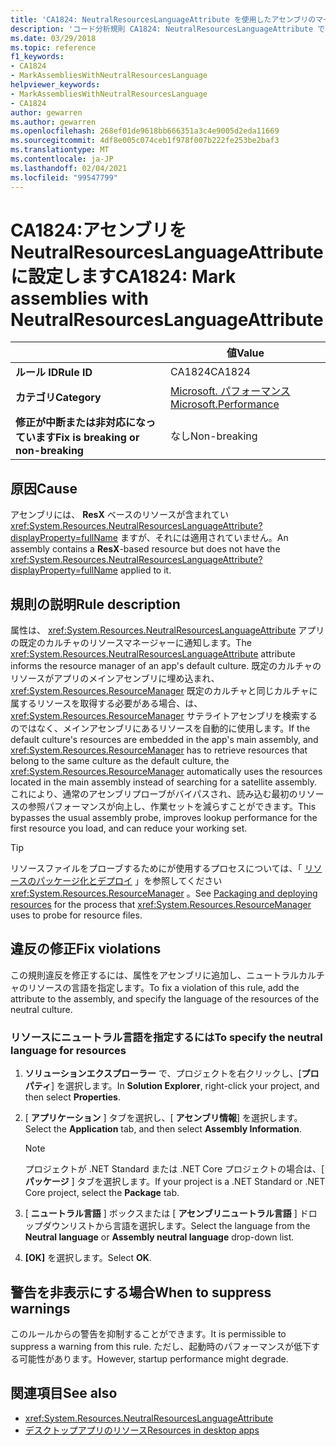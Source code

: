 ```yaml
---
title: 'CA1824: NeutralResourcesLanguageAttribute を使用したアセンブリのマーク (コード分析)'
description: 'コード分析規則 CA1824: NeutralResourcesLanguageAttribute でアセンブリにマークを付ける方法について説明します。'
ms.date: 03/29/2018
ms.topic: reference
f1_keywords:
- CA1824
- MarkAssembliesWithNeutralResourcesLanguage
helpviewer_keywords:
- MarkAssembliesWithNeutralResourcesLanguage
- CA1824
author: gewarren
ms.author: gewarren
ms.openlocfilehash: 268ef01de9618bb666351a3c4e9005d2eda11669
ms.sourcegitcommit: 4df8e005c074ceb1f978f007b222fe253be2baf3
ms.translationtype: MT
ms.contentlocale: ja-JP
ms.lasthandoff: 02/04/2021
ms.locfileid: "99547799"
---
```

# <a name="ca1824-mark-assemblies-with-neutralresourceslanguageattribute"></a><span data-ttu-id="3b977-103">CA1824:アセンブリを NeutralResourcesLanguageAttribute に設定します</span><span class="sxs-lookup"><span data-stu-id="3b977-103">CA1824: Mark assemblies with NeutralResourcesLanguageAttribute</span></span>

| | <span data-ttu-id="3b977-104">値</span><span class="sxs-lookup"><span data-stu-id="3b977-104">Value</span></span> |
|-|-|
| <span data-ttu-id="3b977-105">**ルール ID**</span><span class="sxs-lookup"><span data-stu-id="3b977-105">**Rule ID**</span></span> |<span data-ttu-id="3b977-106">CA1824</span><span class="sxs-lookup"><span data-stu-id="3b977-106">CA1824</span></span>|
| <span data-ttu-id="3b977-107">**カテゴリ**</span><span class="sxs-lookup"><span data-stu-id="3b977-107">**Category**</span></span> |[<span data-ttu-id="3b977-108">Microsoft. パフォーマンス</span><span class="sxs-lookup"><span data-stu-id="3b977-108">Microsoft.Performance</span></span>](performance-warnings.md)|
| <span data-ttu-id="3b977-109">**修正が中断または非対応になっています**</span><span class="sxs-lookup"><span data-stu-id="3b977-109">**Fix is breaking or non-breaking**</span></span> |<span data-ttu-id="3b977-110">なし</span><span class="sxs-lookup"><span data-stu-id="3b977-110">Non-breaking</span></span>|

## <a name="cause"></a><span data-ttu-id="3b977-111">原因</span><span class="sxs-lookup"><span data-stu-id="3b977-111">Cause</span></span>

<span data-ttu-id="3b977-112">アセンブリには、 **ResX** ベースのリソースが含まれてい <xref:System.Resources.NeutralResourcesLanguageAttribute?displayProperty=fullName> ますが、それには適用されていません。</span><span class="sxs-lookup"><span data-stu-id="3b977-112">An assembly contains a **ResX**-based resource but does not have the <xref:System.Resources.NeutralResourcesLanguageAttribute?displayProperty=fullName> applied to it.</span></span>

## <a name="rule-description"></a><span data-ttu-id="3b977-113">規則の説明</span><span class="sxs-lookup"><span data-stu-id="3b977-113">Rule description</span></span>

<span data-ttu-id="3b977-114">属性は、 <xref:System.Resources.NeutralResourcesLanguageAttribute> アプリの既定のカルチャのリソースマネージャーに通知します。</span><span class="sxs-lookup"><span data-stu-id="3b977-114">The <xref:System.Resources.NeutralResourcesLanguageAttribute> attribute informs the resource manager of an app's default culture.</span></span> <span data-ttu-id="3b977-115">既定のカルチャのリソースがアプリのメインアセンブリに埋め込まれ、 <xref:System.Resources.ResourceManager> 既定のカルチャと同じカルチャに属するリソースを取得する必要がある場合、は、 <xref:System.Resources.ResourceManager> サテライトアセンブリを検索するのではなく、メインアセンブリにあるリソースを自動的に使用します。</span><span class="sxs-lookup"><span data-stu-id="3b977-115">If the default culture's resources are embedded in the app's main assembly, and <xref:System.Resources.ResourceManager> has to retrieve resources that belong to the same culture as the default culture, the <xref:System.Resources.ResourceManager> automatically uses the resources located in the main assembly instead of searching for a satellite assembly.</span></span> <span data-ttu-id="3b977-116">これにより、通常のアセンブリプローブがバイパスされ、読み込む最初のリソースの参照パフォーマンスが向上し、作業セットを減らすことができます。</span><span class="sxs-lookup"><span data-stu-id="3b977-116">This bypasses the usual assembly probe, improves lookup performance for the first resource you load, and can reduce your working set.</span></span>

> [!TIP]
> <span data-ttu-id="3b977-117">リソースファイルをプローブするためにが使用するプロセスについては、「 [リソースのパッケージ化とデプロイ](../../../framework/resources/packaging-and-deploying-resources-in-desktop-apps.md) 」を参照してください <xref:System.Resources.ResourceManager> 。</span><span class="sxs-lookup"><span data-stu-id="3b977-117">See [Packaging and deploying resources](../../../framework/resources/packaging-and-deploying-resources-in-desktop-apps.md) for the process that <xref:System.Resources.ResourceManager> uses to probe for resource files.</span></span>

## <a name="fix-violations"></a><span data-ttu-id="3b977-118">違反の修正</span><span class="sxs-lookup"><span data-stu-id="3b977-118">Fix violations</span></span>

<span data-ttu-id="3b977-119">この規則違反を修正するには、属性をアセンブリに追加し、ニュートラルカルチャのリソースの言語を指定します。</span><span class="sxs-lookup"><span data-stu-id="3b977-119">To fix a violation of this rule, add the attribute to the assembly, and specify the language of the resources of the neutral culture.</span></span>

### <a name="to-specify-the-neutral-language-for-resources"></a><span data-ttu-id="3b977-120">リソースにニュートラル言語を指定するには</span><span class="sxs-lookup"><span data-stu-id="3b977-120">To specify the neutral language for resources</span></span>

1. <span data-ttu-id="3b977-121">**ソリューションエクスプローラー** で、プロジェクトを右クリックし、[**プロパティ**] を選択します。</span><span class="sxs-lookup"><span data-stu-id="3b977-121">In **Solution Explorer**, right-click your project, and then select **Properties**.</span></span>

2. <span data-ttu-id="3b977-122">[ **アプリケーション** ] タブを選択し、[ **アセンブリ情報**] を選択します。</span><span class="sxs-lookup"><span data-stu-id="3b977-122">Select the **Application** tab, and then select **Assembly Information**.</span></span>

   > [!NOTE]
   > <span data-ttu-id="3b977-123">プロジェクトが .NET Standard または .NET Core プロジェクトの場合は、[ **パッケージ** ] タブを選択します。</span><span class="sxs-lookup"><span data-stu-id="3b977-123">If your project is a .NET Standard or .NET Core project, select the **Package** tab.</span></span>

3. <span data-ttu-id="3b977-124">[ **ニュートラル言語** ] ボックスまたは [ **アセンブリニュートラル言語** ] ドロップダウンリストから言語を選択します。</span><span class="sxs-lookup"><span data-stu-id="3b977-124">Select the language from the **Neutral language** or **Assembly neutral language** drop-down list.</span></span>

4. <span data-ttu-id="3b977-125">**[OK]** を選択します。</span><span class="sxs-lookup"><span data-stu-id="3b977-125">Select **OK**.</span></span>

## <a name="when-to-suppress-warnings"></a><span data-ttu-id="3b977-126">警告を非表示にする場合</span><span class="sxs-lookup"><span data-stu-id="3b977-126">When to suppress warnings</span></span>

<span data-ttu-id="3b977-127">このルールからの警告を抑制することができます。</span><span class="sxs-lookup"><span data-stu-id="3b977-127">It is permissible to suppress a warning from this rule.</span></span> <span data-ttu-id="3b977-128">ただし、起動時のパフォーマンスが低下する可能性があります。</span><span class="sxs-lookup"><span data-stu-id="3b977-128">However, startup performance might degrade.</span></span>

## <a name="see-also"></a><span data-ttu-id="3b977-129">関連項目</span><span class="sxs-lookup"><span data-stu-id="3b977-129">See also</span></span>

- <xref:System.Resources.NeutralResourcesLanguageAttribute>
- [<span data-ttu-id="3b977-130">デスクトップアプリのリソース</span><span class="sxs-lookup"><span data-stu-id="3b977-130">Resources in desktop apps</span></span>](../../../framework/resources/index.md)

